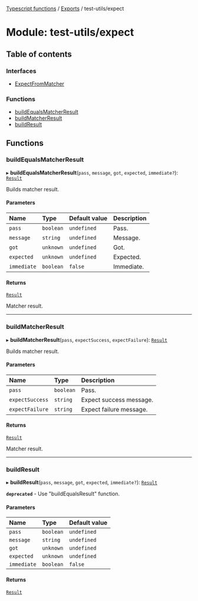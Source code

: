 [Typescript functions](../index.md) / [Exports](../modules.md) / test-utils/expect

# Module: test-utils/expect

## Table of contents

### Interfaces

- [ExpectFromMatcher](../interfaces/test_utils_expect.ExpectFromMatcher.md)

### Functions

- [buildEqualsMatcherResult](test_utils_expect.md#buildequalsmatcherresult)
- [buildMatcherResult](test_utils_expect.md#buildmatcherresult)
- [buildResult](test_utils_expect.md#buildresult)

## Functions

### buildEqualsMatcherResult

▸ **buildEqualsMatcherResult**(`pass`, `message`, `got`, `expected`, `immediate?`): [`Result`](../interfaces/test_utils_expect_internal.Result.md)

Builds matcher result.

#### Parameters

| Name | Type | Default value | Description |
| :------ | :------ | :------ | :------ |
| `pass` | `boolean` | `undefined` | Pass. |
| `message` | `string` | `undefined` | Message. |
| `got` | `unknown` | `undefined` | Got. |
| `expected` | `unknown` | `undefined` | Expected. |
| `immediate` | `boolean` | `false` | Immediate. |

#### Returns

[`Result`](../interfaces/test_utils_expect_internal.Result.md)

Matcher result.

___

### buildMatcherResult

▸ **buildMatcherResult**(`pass`, `expectSuccess`, `expectFailure`): [`Result`](../interfaces/test_utils_expect_internal.Result.md)

Builds matcher result.

#### Parameters

| Name | Type | Description |
| :------ | :------ | :------ |
| `pass` | `boolean` | Pass. |
| `expectSuccess` | `string` | Expect success message. |
| `expectFailure` | `string` | Expect failure message. |

#### Returns

[`Result`](../interfaces/test_utils_expect_internal.Result.md)

Matcher result.

___

### buildResult

▸ **buildResult**(`pass`, `message`, `got`, `expected`, `immediate?`): [`Result`](../interfaces/test_utils_expect_internal.Result.md)

**`deprecated`** - Use "buildEqualsResult" function.

#### Parameters

| Name | Type | Default value |
| :------ | :------ | :------ |
| `pass` | `boolean` | `undefined` |
| `message` | `string` | `undefined` |
| `got` | `unknown` | `undefined` |
| `expected` | `unknown` | `undefined` |
| `immediate` | `boolean` | `false` |

#### Returns

[`Result`](../interfaces/test_utils_expect_internal.Result.md)

